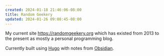```yaml
---
created: 2024-01-18 21:46:06-08:00
title: Random Geekery
updated: 2024-01-26 09:08:45-08:00
---
```


My current site https://randomgeekery.org which has existed from 2013 to the present as mostly a personal programming blog.

Currently built using [Hugo](Hugo.md)  with notes from [Obsidian](Obsidian.md).